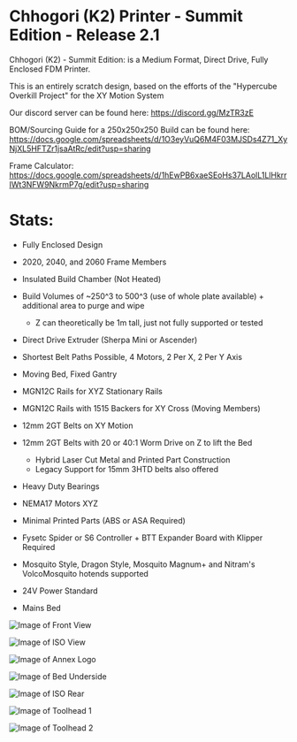 # Chhogori (K2) Printer - Summit Edition - Release 2.1

Chhogori (K2) - Summit Edition: is a Medium Format, Direct Drive, Fully Enclosed FDM Printer.

This is an entirely scratch design, based on the efforts of the "Hypercube Overkill Project" for the XY Motion System

Our discord server can be found here: https://discord.gg/MzTR3zE

BOM/Sourcing Guide for a 250x250x250 Build can be found here: https://docs.google.com/spreadsheets/d/1O3eyVuQ6M4F03MJSDs4Z71_XyNjXL5HFTZr1jsaAtRc/edit?usp=sharing

Frame Calculator: https://docs.google.com/spreadsheets/d/1hEwPB6xaeSEoHs37LAolL1LlHkrrIWt3NFW9NkrmP7g/edit?usp=sharing

# Stats:
- Fully Enclosed Design
- 2020, 2040, and 2060 Frame Members
- Insulated Build Chamber (Not Heated)
- Build Volumes of ~250^3 to 500^3 (use of whole plate available) + additional area to purge and wipe
     - Z can theoretically be 1m tall, just not fully supported or tested

- Direct Drive Extruder (Sherpa Mini or Ascender)

- Shortest Belt Paths Possible, 4 Motors, 2 Per X, 2 Per Y Axis
- Moving Bed, Fixed Gantry

- MGN12C Rails for XYZ Stationary Rails
- MGN12C Rails with 1515 Backers for XY Cross (Moving Members)
- 12mm 2GT Belts on XY Motion 
- 12mm 2GT Belts with 20 or 40:1 Worm Drive on Z to lift the Bed 
	 - Hybrid Laser Cut Metal and Printed Part Construction
	 - Legacy Support for 15mm 3HTD belts also offered
- Heavy Duty Bearings
- NEMA17 Motors XYZ

- Minimal Printed Parts (ABS or ASA Required)

- Fysetc Spider or S6 Controller + BTT Expander Board with Klipper Required
- Mosquito Style, Dragon Style, Mosquito Magnum+ and Nitram's VolcoMosquito hotends supported
- 24V Power Standard
- Mains Bed

![Image of Front View](Archive/Release_2_0_1/Images/1800px_k2_r2_render_center.png?raw=true)
 
![Image of ISO View](Archive/Release_2_0_1/Images/1800px_k2_r2_render_dimetric.png?raw=true)
  
![Image of Annex Logo](Archive/Release_2_0_1/Images/1800px_k2_r2_render_logozoom.png?raw=true)

![Image of Bed Underside](Archive/Release_2_0_1/Images/1800px_k2_r2_render_lowertext.png?raw=true)

![Image of ISO Rear](Archive/Release_2_0_1/Images/1800px_k2_r2_render_rear.png?raw=true)

![Image of Toolhead 1](Archive/Release_2_0_1/Images/1800px_k2_r2_render_toolhead_lower.png?raw=true)

![Image of Toolhead 2](Archive/Release_2_0_1/Images/1800px_k2_r2_render_toolhead_upper.png?raw=true)
